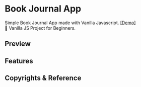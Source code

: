 # Book Journal App

Simple Book Journal App made with Vanilla Javascript. [[Demo]](https://coach-oox.github.io/book-journal-app/)  
🎈 Vanilla JS Project for Beginners.

## Preview

## Features

## Copyrights & Reference
